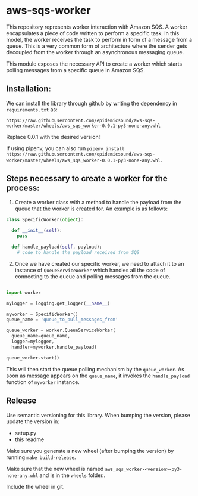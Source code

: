 # aws-sqs-worker
This repository represents worker interaction with Amazon SQS. A worker encapsulates a piece of code written to perform a specific task. In this model, the worker receives the task to perform in form of a message from a queue. This is a very common form of architecture where the sender gets decoupled from the worker through an asynchronous messaging queue.

This module exposes the necessary API to create a worker which starts polling messages from a specific queue in Amazon SQS.

## Installation:
We can install the library through github by writing the dependency in `requirements.txt` as:

```
https://raw.githubusercontent.com/epidemicsound/aws-sqs-worker/master/wheels/aws_sqs_worker-0.0.1-py3-none-any.whl
```

Replace 0.0.1 with the desired version!

If using pipenv, you can also run `pipenv install https://raw.githubusercontent.com/epidemicsound/aws-sqs-worker/master/wheels/aws_sqs_worker-0.0.1-py3-none-any.whl`.

## Steps necessary to create a worker for the process:

1. Create a worker class with a method to handle the payload from the queue that the worker is created for. An example is as follows:

```python
class SpecificWorker(object):
  
  def __init__(self):
    pass

  def handle_payload(self, payload):
    # code to handle the payload received from SQS

```

2. Once we have created our specific worker, we need to attach it to an instance of `QueueServiceWorker` which handles all the code of connecting to the queue and polling messages from the queue.

```python

import worker

mylogger = logging.get_logger(__name__)

myworker = SpecificWorker()
queue_name = 'queue_to_pull_messages_from'

queue_worker = worker.QueueServiceWorker(
  queue_name=queue_name,
  logger=mylogger,
  handler=myworker.handle_payload)

queue_worker.start()
```

This will then start the queue polling mechanism by the `queue_worker`. As soon as message appears on the `queue_name`, it invokes the `handle_payload` function of `myworker` instance.

## Release

Use semantic versioning for this library. When bumping the version, please update the version in:

* setup.py
* this readme

Make sure you generate a new wheel (after bumping the version) by running `make build-release`.

Make sure that the new wheel is named `aws_sqs_worker-<version>-py3-none-any.whl` and is in the `wheels` folder..

Include the wheel in git.